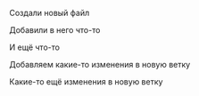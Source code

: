 Создали новый файл

Добавили в него что-то

И ещё что-то

Добавляем какие-то изменения в новую ветку

Какие-то ещё изменения в новую ветку